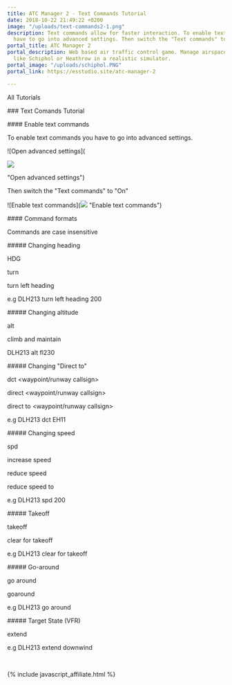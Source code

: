 ```yaml
---
title: ATC Manager 2 - Text Commands Tutorial
date: 2018-10-22 21:49:22 +0200
image: "/uploads/text-commands2-1.png"
description: Text commands allow for faster interaction. To enable text commands you
  have to go into advanced settings. Then switch the "Text commands" to "On"
portal_title: ATC Manager 2
portal_description: Web based air traffic control game. Manage airspace of busy airports
  like Schiphol or Heathrow in a realistic simulator.
portal_image: "/uploads/schiphol.PNG"
portal_link: https://esstudio.site/atc-manager-2

---
```

All Tutorials

\### Text Comands Tutorial

\#### Enable text commands

To enable text commands you have to go into advanced settings.

!\[Open advanced settings\](

![](https://esstudio.site/atc-manager-2/assets/images/tutorials/text-commands/advanced-settings.png)

"Open advanced settings")

Then switch the "Text commands" to "On"

!\[Enable text commands\](![](https://esstudio.site/atc-manager-2/assets/images/tutorials/text-commands/text-commands.png) "Enable text commands")

\#### Command formats

Commands are case insensitive

\##### Changing heading

<airplane callsign> HDG <heading in degrees>

<airplane callsign> turn <heading in degrees>

<airplane callsign> turn left heading <heading in degrees>

e.g DLH213 turn left heading 200

\##### Changing altitude

<airplane callsign> alt <flightlevel or altitude in feet>

<airplane callsign> climb and maintain <flightlevel or altitude in feet>

DLH213 alt fl230

\##### Changing "Direct to"

<airplane callsign> dct <waypoint/runway callsign>

<airplane callsign> direct <waypoint/runway callsign>

<airplane callsign> direct to <waypoint/runway callsign>

e.g DLH213 dct EH11

\##### Changing speed

<airplane callsign> spd <speed in knots>

<airplane callsign> increase speed <speed in knots>

<airplane callsign> reduce speed <speed in knots>

<airplane callsign> reduce speed to <speed in knots>

e.g DLH213 spd 200

\##### Takeoff

<airplane callsign> takeoff

<airplane callsign> clear for takeoff

e.g DLH213 clear for takeoff

\##### Go-around

<airplane callsign> go around

<airplane callsign> goaround

e.g DLH213 go around

\##### Target State (VFR)

<airplane callsign> extend <vfr state>

e.g DLH213 extend downwind

<br>

{% include javascript_affiliate.html %}